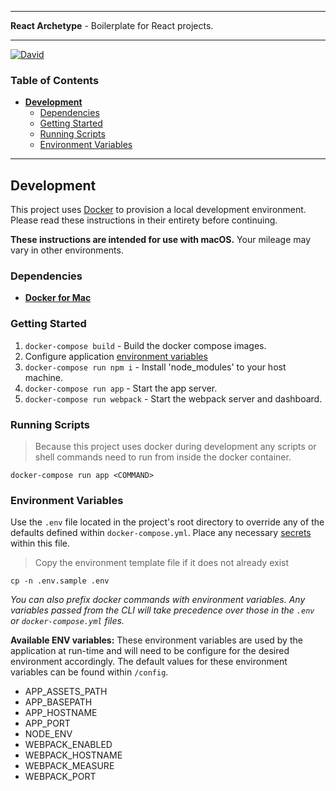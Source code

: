 ***
**React Archetype** - Boilerplate for React projects.
***

[![David](https://img.shields.io/david/kennethlmartin/react-archetype.svg?style=for-the-badge)](https://david-dm.org/kennethlmartin/react-archetype)

### Table of Contents
- **[Development](#development)**
  - [Dependencies](#dependencies)
  - [Getting Started](#getting-started)
  - [Running Scripts](#running-scripts)
  - [Environment Variables](#environment-variables)

***

## Development
This project uses [Docker](https://docs.docker.com/userguide) to provision a local development environment. Please read these instructions in their entirety before continuing.

**These instructions are intended for use with macOS.** Your mileage may vary in other environments.

### Dependencies
- **[Docker for Mac](https://docs.docker.com/docker-for-mac/)**

### Getting Started
1. `docker-compose build` - Build the docker compose images.
1. Configure application [environment variables](#environment-variables)
1. `docker-compose run npm i` - Install 'node_modules' to your host machine.
1. `docker-compose run app` - Start the app server.
1. `docker-compose run webpack` - Start the webpack server and dashboard.

### Running Scripts
> Because this project uses docker during development any scripts or shell commands need to run from inside the docker container.

```
docker-compose run app <COMMAND>
```

### Environment Variables
Use the `.env` file located in the project's root directory to override any of the defaults defined within `docker-compose.yml`. Place any necessary [secrets](#secrets) within this file.

> Copy the environment template file if it does not already exist

```
cp -n .env.sample .env
```

*You can also prefix docker commands with environment variables. Any variables passed from the CLI will take precedence over those in the `.env` or `docker-compose.yml` files.*

**Available ENV variables:** These environment variables are used by the application at run-time and will need to be configure for the desired environment accordingly. The default values for these environment variables can be found within `/config`.

- APP_ASSETS_PATH
- APP_BASEPATH
- APP_HOSTNAME
- APP_PORT
- NODE_ENV
- WEBPACK_ENABLED
- WEBPACK_HOSTNAME
- WEBPACK_MEASURE
- WEBPACK_PORT
